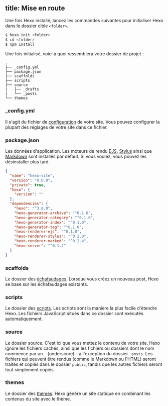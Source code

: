 title: Mise en route
---
Une fois Hexo installé, lancez les commandes suivantes pour initialiser Hexo dans le dossier cible `<folder>`.

``` bash
$ hexo init <folder>
$ cd <folder>
$ npm install
```

Une fois initialisé, voici à quoi ressemblera votre dossier de projet :

``` plain
.
├── _config.yml
├── package.json
├── scaffolds
├── scripts
├── source
|   ├── _drafts
|   └── _posts
└── themes
```

### _config.yml

Il s'agit du fichier de [configuration](configuration.html) de votre site. Vous pouvez configurer la plupart des réglages de votre site dans ce fichier.

### package.json

Les données d'application. Les moteurs de rendu [EJS](http://embeddedjs.com/), [Stylus](http://learnboost.github.io/stylus/) ainsi que [Markdown](http://daringfireball.net/projects/markdown/) sont installés par défaut. Si vous voulez, vous pouvez les désinstaller plus tard.

``` json package.json
{
  "name": "hexo-site",
  "version": "0.0.0",
  "private": true,
  "hexo": {
    "version": ""
  },
  "dependencies": {
    "hexo": "^3.0.0",
    "hexo-generator-archive": "^0.1.0",
    "hexo-generator-category": "^0.1.0",
    "hexo-generator-index": "^0.1.0",
    "hexo-generator-tag": "^0.1.0",
    "hexo-renderer-ejs": "^0.1.0",
    "hexo-renderer-stylus": "^0.2.0",
    "hexo-renderer-marked": "^0.2.4",
    "hexo-server": "^0.1.2"
  }
}
```

### scaffolds

Le dossier des [échafaudages](writing.html#Scaffolds). Lorsque vous créez un nouveau post, Hexo se base sur les échafaudages existants.

### scripts

Le dossier des [scripts](plugins.html#Scripts). Les scripts sont la manière la plus facile d'étendre Hexo. Les fichiers JavaScript situés dans ce dossier sont exécutés automatiquement.

### source

Le dossier source. C'est ici que vous mettez le contenu de votre site. Hexo ignore les fichiers cachés, ainsi que les fichiers ou dossiers dont le nom commence par un `_` (underscore) - à l'exception du dossier `_posts`. Les fichiers qui peuvent être rendus (comme le Markdown ou l'HTML) seront traités et copiés dans le dossier `public`, tandis que les autres fichiers seront tout simplement copiés.

### themes

Le dossier des [thèmes](themes.html). Hexo génère un site statique en combinant les contenus du site avec le thème.
